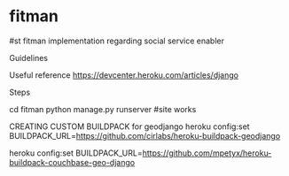 fitman
======
#st
fitman implementation regarding social service enabler



Guidelines

Useful reference https://devcenter.heroku.com/articles/django

Steps

cd fitman
python manage.py runserver #site works


CREATING CUSTOM BUILDPACK for geodjango
heroku config:set BUILDPACK_URL=https://github.com/cirlabs/heroku-buildpack-geodjango

heroku config:set BUILDPACK_URL=https://github.com/mpetyx/heroku-buildpack-couchbase-geo-django
